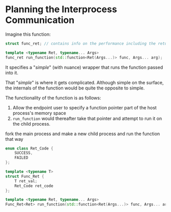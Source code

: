 # Planning the Interprocess Communication

Imagine this function:
```c++
struct func_ret; // contains info on the performance including the returned value of the function.

template <typename Ret, typename... Args>
func_ret run_function(std::function<Ret(Args...)> func, Args... arg);
```

It specifies a "*simple*" (with nuance) wrapper that runs the function passed into it.

That "*simple*" is where it gets complicated. Although simple on the surface, the internals of the function would be quite the opposite to simple.

The functionality of the function is as follows: 
1. Allow the endpoint user to specify a function pointer part of the host process's memory space
2. `run_function` would thereafter take that pointer and attempt to run it on the child process.



fork the main process and make a new child process and run the function that way

```c++
enum class Ret_Code {
    SUCCESS,
    FAILED
};

template <typename T>
struct Func_Ret {
    T ret_val;
    Ret_Code ret_code
};

template <typename Ret, typename... Args>
Func_Ret<Ret> run_function(std::function<Ret(Args...)> func, Args... args);
```



